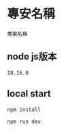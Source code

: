 # 專安名稱
```
專案名稱
```

## node js版本
```
18.16.0
```

## local start
```sh
npm install

npm run dev
```